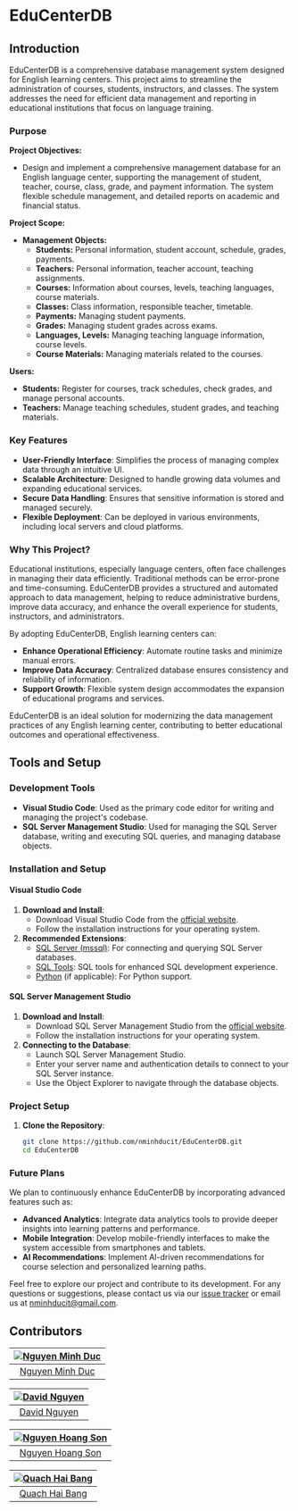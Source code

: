 # EduCenterDB

## Introduction

EduCenterDB is a comprehensive database management system designed for English learning centers. This project aims to streamline the administration of courses, students, instructors, and classes. The system addresses the need for efficient data management and reporting in educational institutions that focus on language training. 


### Purpose

**Project Objectives:**
- Design and implement a comprehensive management database for an English language center, supporting the management of student, teacher, course, class, grade, and payment information. The system flexible schedule management, and detailed reports on academic and financial status.

**Project Scope:**
- **Management Objects:**
    - **Students:** Personal information, student account, schedule, grades, payments.
    - **Teachers:** Personal information, teacher account, teaching assignments.
    - **Courses:** Information about courses, levels, teaching languages, course materials.
    - **Classes:** Class information, responsible teacher, timetable.
    - **Payments:** Managing student payments.
    - **Grades:** Managing student grades across exams.
    - **Languages, Levels:** Managing teaching language information, course levels.
    - **Course Materials:** Managing materials related to the courses.

**Users:**
- **Students:** Register for courses, track schedules, check grades, and manage personal accounts.
- **Teachers:** Manage teaching schedules, student grades, and teaching materials.

### Key Features

- **User-Friendly Interface**: Simplifies the process of managing complex data through an intuitive UI.
- **Scalable Architecture**: Designed to handle growing data volumes and expanding educational services.
- **Secure Data Handling**: Ensures that sensitive information is stored and managed securely.
- **Flexible Deployment**: Can be deployed in various environments, including local servers and cloud platforms.

### Why This Project?

Educational institutions, especially language centers, often face challenges in managing their data efficiently. Traditional methods can be error-prone and time-consuming. EduCenterDB provides a structured and automated approach to data management, helping to reduce administrative burdens, improve data accuracy, and enhance the overall experience for students, instructors, and administrators.

By adopting EduCenterDB, English learning centers can:

- **Enhance Operational Efficiency**: Automate routine tasks and minimize manual errors.
- **Improve Data Accuracy**: Centralized database ensures consistency and reliability of information.
- **Support Growth**: Flexible system design accommodates the expansion of educational programs and services.

EduCenterDB is an ideal solution for modernizing the data management practices of any English learning center, contributing to better educational outcomes and operational effectiveness.

## Tools and Setup

### Development Tools
- **Visual Studio Code**: Used as the primary code editor for writing and managing the project's codebase.
- **SQL Server Management Studio**: Used for managing the SQL Server database, writing and executing SQL queries, and managing database objects.

### Installation and Setup

#### Visual Studio Code
1. **Download and Install**:
   - Download Visual Studio Code from the [official website](https://code.visualstudio.com/).
   - Follow the installation instructions for your operating system.
2. **Recommended Extensions**:
   - [SQL Server (mssql)](https://marketplace.visualstudio.com/items?itemName=ms-mssql.mssql): For connecting and querying SQL Server databases.
   - [SQL Tools](https://marketplace.visualstudio.com/items?itemName=mtxr.sqltools): SQL tools for enhanced SQL development experience.
   - [Python](https://marketplace.visualstudio.com/items?itemName=ms-python.python) (if applicable): For Python support.

#### SQL Server Management Studio
1. **Download and Install**:
   - Download SQL Server Management Studio from the [official website](https://learn.microsoft.com/en-us/sql/ssms/download-sql-server-management-studio-ssms).
   - Follow the installation instructions for your operating system.
2. **Connecting to the Database**:
   - Launch SQL Server Management Studio.
   - Enter your server name and authentication details to connect to your SQL Server instance.
   - Use the Object Explorer to navigate through the database objects.

### Project Setup
1. **Clone the Repository**:
   ```bash
   git clone https://github.com/nminhducit/EduCenterDB.git
   cd EduCenterDB
   ```

### Future Plans

We plan to continuously enhance EduCenterDB by incorporating advanced features such as:

- **Advanced Analytics**: Integrate data analytics tools to provide deeper insights into learning patterns and performance.
- **Mobile Integration**: Develop mobile-friendly interfaces to make the system accessible from smartphones and tablets.
- **AI Recommendations**: Implement AI-driven recommendations for course selection and personalized learning paths.

Feel free to explore our project and contribute to its development. For any questions or suggestions, please contact us via our [issue tracker](https://github.com/nminhducit/EduCenterDB/issues) or email us at nminhducit@gmail.com.

## Contributors

| [![Nguyen Minh Duc](https://avatars.githubusercontent.com/u/95899532?s=100)](https://github.com/nminhducit) |
|:----------------------------------------------------------------------------------:|
|                      [Nguyen Minh Duc](https://github.com/nminhducit)                      |

| [![David Nguyen](https://avatars.githubusercontent.com/u/79192823?size=100)](https://github.com/davidnguyen26) |
|:----------------------------------------------------------------------------------:|
|                      [David Nguyen](https://github.com/davidnguyen26)                      |

| [![Nguyen Hoang Son](https://avatars.githubusercontent.com/u/171227772?size=100)](https://github.com/susu1707) |
|:----------------------------------------------------------------------------------:|
|                      [Nguyen Hoang Son](https://github.com/susu1707)                      |

| [![Quach Hai Bang](https://avatars.githubusercontent.com/u/158814377?size=100)](https://github.com/Haibang2k4) |
|:----------------------------------------------------------------------------------:|
|                      [Quach Hai Bang](https://github.com/Haibang2k4)                      |
